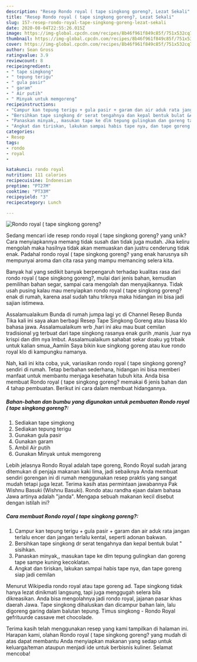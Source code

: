 ```yaml
---
description: "Resep Rondo royal ( tape singkong goreng?, Lezat Sekali"
title: "Resep Rondo royal ( tape singkong goreng?, Lezat Sekali"
slug: 157-resep-rondo-royal-tape-singkong-goreng-lezat-sekali
date: 2020-08-04T22:55:26.015Z
image: https://img-global.cpcdn.com/recipes/8b46f961f849c85f/751x532cq70/rondo-royal-tape-singkong-goreng-foto-resep-utama.jpg
thumbnail: https://img-global.cpcdn.com/recipes/8b46f961f849c85f/751x532cq70/rondo-royal-tape-singkong-goreng-foto-resep-utama.jpg
cover: https://img-global.cpcdn.com/recipes/8b46f961f849c85f/751x532cq70/rondo-royal-tape-singkong-goreng-foto-resep-utama.jpg
author: Sean Gross
ratingvalue: 3.9
reviewcount: 8
recipeingredient:
- " tape simgkong"
- " tepung terigu"
- " gula pasir"
- " garam"
- " Air putih"
- " Minyak untuk memgoreng"
recipeinstructions:
- "Campur kan tepung terigu + gula pasir + garam dan air aduk rata jangan terlalu encer dan jangan terlalu kental, seperti adonan bakwan."
- "Bersihkan tape singkong dr serat tengahnya dan kepal bentuk bulat &#34; sisihkan."
- "Panaskan minyak,, masukan tape ke dlm tepung gulingkan dan goreng tape sampe kuning kecoklatan."
- "Angkat dan tiriskan, lakukan sampai habis tape nya, dan tape goreng siap jadi cemilan"
categories:
- Resep
tags:
- rondo
- royal
- 

katakunci: rondo royal  
nutrition: 111 calories
recipecuisine: Indonesian
preptime: "PT27M"
cooktime: "PT33M"
recipeyield: "3"
recipecategory: Lunch

---
```



![Rondo royal ( tape singkong goreng?](https://img-global.cpcdn.com/recipes/8b46f961f849c85f/751x532cq70/rondo-royal-tape-singkong-goreng-foto-resep-utama.jpg)

Sedang mencari ide resep rondo royal ( tape singkong goreng? yang unik? Cara menyiapkannya memang tidak susah dan tidak juga mudah. Jika keliru mengolah maka hasilnya tidak akan memuaskan dan justru cenderung tidak enak. Padahal rondo royal ( tape singkong goreng? yang enak harusnya sih mempunyai aroma dan cita rasa yang mampu memancing selera kita.

Banyak hal yang sedikit banyak berpengaruh terhadap kualitas rasa dari rondo royal ( tape singkong goreng?, mulai dari jenis bahan, kemudian pemilihan bahan segar, sampai cara mengolah dan menyajikannya. Tidak usah pusing kalau mau menyiapkan rondo royal ( tape singkong goreng? enak di rumah, karena asal sudah tahu triknya maka hidangan ini bisa jadi sajian istimewa.

Assalamualaikum Bunda di rumah jumpa lagi yc di Channel Resep Bunda Tika kali ini saya akan berbagi Resep Tape Singkong Goreng atau biasa klo bahasa jawa. Assalamualaikum wrb ,hari ini aku mau buat cemilan tradisional yg terbuat dari tape singkong rasanya enak gurih ,manis ,luar nya krispi dan dlm nya lmbut. Assalamualaikum sahabat sekar doaku yg trbaik untuk kalian smua,,Aamiin Saya bikin kue singkong goreng atau kue rondo royal klo di kampungku namanya.


Nah, kali ini kita coba, yuk, variasikan rondo royal ( tape singkong goreng? sendiri di rumah. Tetap berbahan sederhana, hidangan ini bisa memberi manfaat untuk membantu menjaga kesehatan tubuh kita. Anda bisa membuat Rondo royal ( tape singkong goreng? memakai 6 jenis bahan dan 4 tahap pembuatan. Berikut ini cara dalam membuat hidangannya.

<!--inarticleads1-->

##### Bahan-bahan dan bumbu yang digunakan untuk pembuatan Rondo royal ( tape singkong goreng?:

1. Sediakan  tape simgkong
1. Sediakan  tepung terigu
1. Gunakan  gula pasir
1. Gunakan  garam
1. Ambil  Air putih
1. Gunakan  Minyak untuk memgoreng


Lebih jelasnya Rondo Royal adalah tape goreng, Rondo Royal sudah jarang ditemukan di penjaja makanan kaki lima, jadi sebaiknya Anda membuat sendiri gorengan ini di rumah menggunakan resep praktis yang sangat mudah tetapi juga lezat. Terima kasih atas permintaan jawabannya Pak Wishnu Basuki (Wishnu Basuki). Rondo atau randha ejaan dalam bahasa Jawa artinya adalah &#34;janda&#34;. Mengapa sebuah makanan kecil disebut dengan istilah ini? 

<!--inarticleads2-->

##### Cara membuat Rondo royal ( tape singkong goreng?:

1. Campur kan tepung terigu + gula pasir + garam dan air aduk rata jangan terlalu encer dan jangan terlalu kental, seperti adonan bakwan.
1. Bersihkan tape singkong dr serat tengahnya dan kepal bentuk bulat &#34; sisihkan.
1. Panaskan minyak,, masukan tape ke dlm tepung gulingkan dan goreng tape sampe kuning kecoklatan.
1. Angkat dan tiriskan, lakukan sampai habis tape nya, dan tape goreng siap jadi cemilan


Menurut Wikipedia rondo royal atau tape goreng ad. Tape singkong tidak hanya lezat dinikmati langsung, tapi juga menggugah selera bila dikreasikan. Anda bisa mengolahnya jadi rondo royal, jajanan pasar khas daerah Jawa. Tape singkong dihaluskan dan dicampur bahan lain, lalu digoreng garing dalam balutan tepung. Timus singkong - Rondo Royal gefrituurde cassave met chocolade. 

Terima kasih telah menggunakan resep yang kami tampilkan di halaman ini. Harapan kami, olahan Rondo royal ( tape singkong goreng? yang mudah di atas dapat membantu Anda menyiapkan makanan yang sedap untuk keluarga/teman ataupun menjadi ide untuk berbisnis kuliner. Selamat mencoba!
